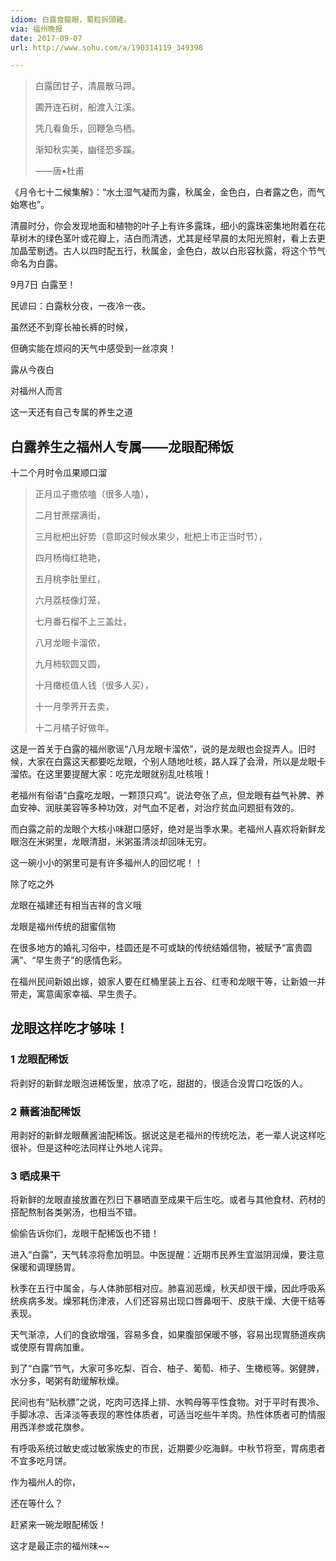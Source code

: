 ```yaml
---
idiom: 白露食龍眼，蜀粒拆頭雞。
via: 福州晚报
date: 2017-09-07
url: http://www.sohu.com/a/190314119_349398

---
```


> 白露团甘子，清晨散马蹄。
> 
> 圃开连石树，船渡入江溪。
>
> 凭几看鱼乐，回鞭急鸟栖。
>
> 渐知秋实美，幽径恐多蹊。
>
> ——唐•杜甫

《月令七十二候集解》：“水土湿气凝而为露，秋属金，金色白，白者露之色，而气始寒也”。

清晨时分，你会发现地面和植物的叶子上有许多露珠，细小的露珠密集地附着在花草树木的绿色茎叶或花瓣上，洁白而清透，尤其是经早晨的太阳光照射，看上去更加晶莹剔透。古人以四时配五行，秋属金，金色白，故以白形容秋露，将这个节气命名为白露。

9月7日 白露至！

民谚曰：白露秋分夜，一夜冷一夜。

虽然还不到穿长袖长裤的时候，

但确实能在烦闷的天气中感受到一丝凉爽！

露从今夜白

对福州人而言

这一天还有自己专属的养生之道

## 白露养生之福州人专属——龙眼配稀饭

十二个月时令瓜果顺口溜

> 正月瓜子撒侬嗑（很多人嗑），
>
> 二月甘蔗摆满街，
>
> 三月枇杷出好势（意即这时候水果少，枇杷上市正当时节），
>
> 四月杨梅红艳艳，
>
> 五月桃李肚里红，
>
> 六月荔枝像灯笼，
>
> 七月番石榴不上三盖灶，
>
> 八月龙眼卡溜侬，
>
> 九月柿软圆又圆，
>
> 十月橄榄值人钱（很多人买），
>
> 十一月荸荠开去卖，
>
> 十二月橘子好做年。

这是一首关于白露的福州歌谣“八月龙眼卡溜侬”，说的是龙眼也会捉弄人。旧时候，大家在白露这天都要吃龙眼，个别人随地吐核，路人踩了会滑，所以是龙眼卡溜侬。在这里要提醒大家：吃完龙眼就别乱吐核哦！

老福州有俗语“白露吃龙眼，一颗顶只鸡”。说法夸张了点，但龙眼有益气补脾、养血安神、润肤美容等多种功效，对气血不足者，对治疗贫血问题挺有效的。

而白露之前的龙眼个大核小味甜口感好，绝对是当季水果。老福州人喜欢将新鲜龙眼泡在米粥里，龙眼清甜，米粥虽清淡却回味无穷。

这一碗小小的粥里可是有许多福州人的回忆呢！！

除了吃之外

龙眼在福建还有相当吉祥的含义哦

龙眼是福州传统的甜蜜信物

在很多地方的婚礼习俗中，桂圆还是不可或缺的传统结婚信物，被赋予“富贵圆满”、“早生贵子”的感情色彩。

在福州民间新娘出嫁，娘家人要在红桶里装上五谷、红枣和龙眼干等，让新娘一并带走，寓意阖家幸福、早生贵子。

## 龙眼这样吃才够味！

### 1 龙眼配稀饭

将剥好的新鲜龙眼泡进稀饭里，放凉了吃，甜甜的，很适合没胃口吃饭的人。

### 2 蘸酱油配稀饭

用剥好的新鲜龙眼蘸酱油配稀饭。据说这是老福州的传统吃法，老一辈人说这样吃很补。但是这种吃法同样让外地人诧异。

### 3 晒成果干

将新鲜的龙眼直接放置在烈日下暴晒直至成果干后生吃。或者与其他食材、药材的搭配熬制各类粥汤，也相当不错。

偷偷告诉你们，龙眼干配稀饭也不错！

进入“白露”，天气转凉将愈加明显。中医提醒：近期市民养生宜滋阴润燥，要注意保暖和调理肠胃。

秋季在五行中属金，与人体肺部相对应。肺喜润恶燥，秋天却很干燥，因此呼吸系统疾病多发。燥邪耗伤津液，人们还容易出现口唇鼻咽干、皮肤干燥、大便干结等表现。

天气渐凉，人们的食欲增强，容易多食，如果腹部保暖不够，容易出现胃肠道疾病或使原有胃病加重。

到了“白露”节气，大家可多吃梨、百合、柚子、葡萄、柿子、生橄榄等。粥健脾，水分多，喝粥有助缓解秋燥。

民间也有“贴秋膘”之说，吃肉可选择上排、水鸭母等平性食物。对于平时有畏冷、手脚冰凉、舌泽淡等表现的寒性体质者，可适当吃些牛羊肉。热性体质者可酌情服用西洋参或花旗参。

有呼吸系统过敏史或过敏家族史的市民，近期要少吃海鲜。中秋节将至，胃病患者不宜多吃月饼。

作为福州人的你，

还在等什么？

赶紧来一碗龙眼配稀饭！

这才是最正宗的福州味~~
